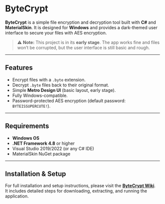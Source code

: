 # ByteCrypt

**ByteCrypt** is a simple file encryption and decryption tool built with **C#** and **MaterialSkin**. It is designed for **Windows** and provides a dark-themed user interface to secure your files with AES encryption.

> ⚠️ **Note:** This project is in its **early stage**. The app works fine and files won’t be corrupted, but the user interface is still basic and rough.

---

## Features

- Encrypt files with a `.byte` extension.  
- Decrypt `.byte` files back to their original format.  
- Simple **Metro Design UI** (basic layout, early stage).  
- Fully Windows-compatible.  
- Password-protected AES encryption (default password: `BYTEISSUPERCUTE!`).  

---

## Requirements

- **Windows OS**  
- **.NET Framework 4.8** or higher  
- Visual Studio 2019/2022 (or any C# IDE)  
- MaterialSkin NuGet package

---

## Installation & Setup

For full installation and setup instructions, please visit the **[ByteCrypt Wiki](https://github.com/d3letereal/ByteCrypt/wiki)**.  
It includes detailed steps for downloading, extracting, and running the application.
